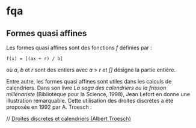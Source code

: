 # fqa
## Formes quasi affines

Les formes quasi affines sont des fonctions *f* définies par :

    f(x) = [(ax + r) / b] 

où *a*, *b* et *r* sont des entiers avec *a* > *r* et *[]* désigne 
la partie entière.

Entre autre, les formes quasi affines sont utiles dans les calculs de 
calendriers. Dans son livre 
*La saga des calendriers ou la frisson millénariste* 
(Bibliotèque pour la Science, 1998), 
Jean Lefort en donne une illustration remarquable.
Cette utilisation des droites discrètes a été proposée en 1992 par A. Troesch :

// [Droites discretes et calendriers (Albert Troesch)](https://mathinfo.unistra.fr/fileadmin/upload/IREM/Publications/L_Ouvert/n071/o_71_27-42.pdf)

